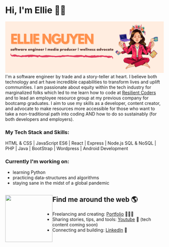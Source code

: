 # Hi, I'm Ellie 👋🏼

<img src="https://github.com/ellienguyendev/ellienguyendev/raw/master/github-banner.png" alt="banner that says Ellie Nguyen - software engineer, media producer and wellness advocate alongside a cartoon illustration of Ellie'">
I'm a software engineer by trade and a story-teller at heart. I believe both technology and art have incredible capabilities to transform lives and uplift communities. I am passionate about equity within the tech industry for marginalized folks which led to me learn how to code at <a href="https://resilientcoders.org">Resilient Coders</a> and to lead an employee resource group at my previous company for bootcamp graduates. I aim to use my skills as a developer, content creator, and advocate to make resources more accessible for those who want to take a non-traditional path into coding AND how to do so sustainably (for both developers and employers).

### My Tech Stack and Skills:
HTML & CSS | JavaScript ES6 | React | Express | Node.js 
SQL & NoSQL | PHP | Java | BootStrap | Wordpress | Android Development

### Currently I'm working on:
- learning Python
- practicing data-structures and algorithms
- staying sane in the midst of a global pandemic

## Find me around the web 🌎 <img align="left" width="150" height="150" src="https://octodex.github.com/images/motherhubbertocat.png">
- Freelancing and creating: <a href="https://www.ellienguyendev.com">Portfolio</a> 👩🏻‍💻
- Sharing stories, tips, and tools: <a href="https://www.youtube.com/channel/UCMPjlSf2S9PzCgCzGJxzIGg"> Youtube</a> 🔺 (tech content coming soon)
- Connecting and building: <a href="https://www.linkedin.com/in/ellienguyendev/">LinkedIn</a> 💼
